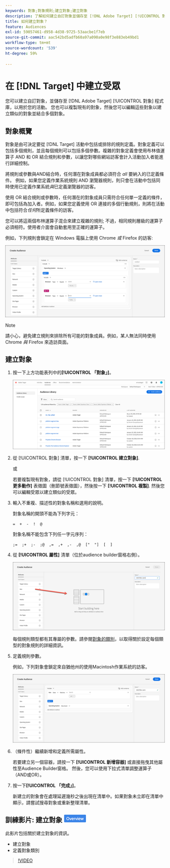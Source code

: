 ```yaml
---
keywords: 對象;對象規則;建立對象;建立對象
description: 了解如何建立自訂對象並儲存至 [!DNL Adobe Target] [!UICONTROL 對象] 供活動使用的程式庫。
title: 如何建立對象？
feature: Audiences
exl-id: 59057461-d958-4d38-9725-53aacbe1f7eb
source-git-commit: aac542bd5adfb60a97a090a0e98f3e883eb49bd1
workflow-type: tm+mt
source-wordcount: '539'
ht-degree: 59%

---
```


# 在 [!DNL Target] 中建立受眾 

您可以建立自訂對象，並儲存至 [!DNL Adobe Target] [!UICONTROL 對象] 程式庫，以用於您的活動。 您也可以複製現有的對象，然後您可以編輯這些對象以建立類似的對象並結合多個對象。

## 對象概覽

對象是由可決定要從 [!DNL Target] 活動中包括或排除的規則定義。對象定義可以包括多個規則，並且每個規則可以包括多個參數。複雜的對象定義會使用布林值運算子 AND 和 OR 結合規則和參數，以讓您對哪些網站訪客會計入活動加入者能進行詳細控制。

將規則或參數與AND結合時，任何潛在對象成員都必須符合 *all* 要納入的已定義條件。 例如，如果您定義作業系統規則 AND 瀏覽器規則，則只會在活動中包括同時使用已定義作業系統&#x200B;*與*&#x200B;已定義瀏覽器的訪客。

使用 OR 結合規則或參數時，任何潛在的對象成員只需符合任何單一定義的條件，即可包括為加入者。例如，如果您定義使用 OR 連接的多個行動規則，則將在活動中包括符合&#x200B;*任何*&#x200B;所定義條件的訪客。

您可以將這兩個布林運算子混合來建立複雜的規則; 不過，相同規則層級的運算子必須相符。使用者介面會自動套用至正確的運算子。

例如，下列規則會鎖定在 Windows 電腦上使用 Chrome *或* Firefox 的訪客:

![建立受眾](assets/audience_create.png)

>[!NOTE]
>
>請小心，避免建立規則來排除所有可能的對象成員。例如，某人無法同時使用 Chrome *與* Firefox 來造訪頁面。

## 建立對象

1. 按一下上方功能表列中的&#x200B;**[!UICONTROL 「對象」]**。

   ![audiences_list image](assets/audiences_list.png)

1. 從 [!UICONTROL 對象] 清單，按一下 **[!UICONTROL 建立對象]**.

   或

   若要複製現有對象，請從 [!UICONTROL 對象] 清單，按一下 **[!UICONTROL 更多動作]** 表徵圖（刪節號表徵圖），然後按一下 **[!UICONTROL 複製]**. 然後您可以編輯受眾以建立類似的受眾。

1. 輸入不重複、描述性的對象名稱和選用的說明。

   對象名稱的開頭不能為下列字元：

   `=  +  -  !  @`

   對象名稱不能包含下列任一字元序列：

   `;=  ;+  ;-  ;@  ,=  ,+  ,-  ,@  ["  "]  [  ]`

1. 從 **[!UICONTROL 屬性]** 清單（位於audience builder窗格右側）。

   ![拖放屬性](assets/drag-attribute.png)

   每個規則類型都有其專屬的參數。請參閱[對象的類別](/help/main/c-target/c-audiences/c-target-rules/target-rules.md#concept_E3A77E42F1644503A829B5107B20880D)，以取得關於設定每個類型的對象規則的詳細資訊。

1. 定義規則參數。

   例如，下列對象會鎖定來自猶他州的使用Macintosh作業系統的訪客。

   ![猶他州/麥金托什受眾](assets/adience-builder.png)

1. （條件性）繼續新增和定義所需屬性。

   若要建立另一個容器，請按一下 **[!UICONTROL 新增容器]** 或直接拖曳其他屬性至Audience Builder窗格。 然後，您可以使用下拉式清單調整運算子（AND或OR）。

1. 按一下&#x200B;**[!UICONTROL 「完成」]**。

   新建立的對象會在處理延遲幾秒之後出現在清單中。如果對象未立即在清單中顯示，請嘗試搜尋對象或重新整理清單。

## 訓練影片: 建立對象 ![總覽徽章](/help/main/assets/overview.png)

此影片包括關於建立對象的資訊。

* 建立對象
* 定義對象類別

>[!VIDEO](https://video.tv.adobe.com/v/17392)
